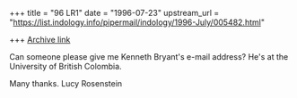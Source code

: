 +++
title = "96 LR1"
date = "1996-07-23"
upstream_url = "https://list.indology.info/pipermail/indology/1996-July/005482.html"

+++
[Archive link](https://list.indology.info/pipermail/indology/1996-July/005482.html)

Can someone please give me Kenneth Bryant's e-mail address? He's at the 
University of British Colombia.

Many thanks.
Lucy Rosenstein





